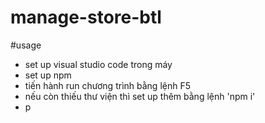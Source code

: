 # manage-store-btl
#usage
- set up visual studio code trong máy
- set up npm 
- tiến hành run chương trình bằng lệnh F5
- nếu còn thiếu thư viện thì set up thêm bằng lệnh 'npm i'
- p

